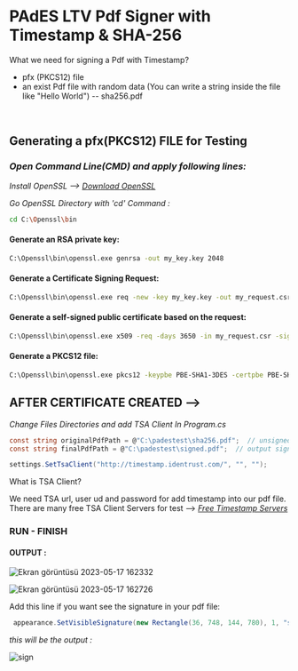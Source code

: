 # PAdES LTV Pdf Signer with Timestamp & SHA-256

What we need for signing a Pdf with Timestamp?
- pfx (PKCS12) file
- an exist Pdf file with random data (You can write a string inside the file like "Hello World") -- sha256.pdf

<br>

## Generating a pfx(PKCS12) FILE for Testing


### *Open Command Line(CMD) and apply following lines:*

*Install OpenSSL --> [Download OpenSSL](https://slproweb.com/products/Win32OpenSSL.html)*

*Go OpenSSL Directory with 'cd' Command :*

```bash
cd C:\Openssl\bin
```

#### Generate an RSA private key:

```bash
C:\Openssl\bin\openssl.exe genrsa -out my_key.key 2048
```

#### Generate a Certificate Signing Request:

```bash
C:\Openssl\bin\openssl.exe req -new -key my_key.key -out my_request.csr
```

#### Generate a self-signed public certificate based on the request:

```bash
C:\Openssl\bin\openssl.exe x509 -req -days 3650 -in my_request.csr -signkey my_key.key -out my_cert.crt
```

#### Generate a PKCS12 file:

```bash
C:\Openssl\bin\openssl.exe pkcs12 -keypbe PBE-SHA1-3DES -certpbe PBE-SHA1-3DES -export -in my_cert.crt -inkey my_key.key -out my_pkcs12.pfx -name "my-name"
```



## AFTER CERTIFICATE CREATED -->
*Change Files Directories and add TSA Client In Program.cs*
```cs
const string originalPdfPath = @"C:\padestest\sha256.pdf";  // unsigned pdf file path (an existing pdf file)
const string finalPdfPath = @"C:\padestest\signed.pdf";  // output signed pdf file path

settings.SetTsaClient("http://timestamp.identrust.com/", "", "");
```
What is TSA Client? 

We need TSA url, user ud and password for add timestamp into our pdf file.
There are many free TSA Client Servers for test --> *[Free Timestamp Servers](https://gist.github.com/Manouchehri/fd754e402d98430243455713efada710)*

### RUN - FINISH
#### OUTPUT :

![Ekran görüntüsü 2023-05-17 162332](https://github.com/githuseyingur/PAdES_pdf_LTV_signer_SHA256_with_ts/assets/120099096/a7e3eda9-f624-41b6-b5b0-c666b05406d4)

![Ekran görüntüsü 2023-05-17 162726](https://github.com/githuseyingur/PAdES_pdf_LTV_signer_SHA256_with_ts/assets/120099096/adab001f-4e15-4b44-a232-7715b3dd1dcf)

Add this line if you want see the signature in your pdf file: 
```cs
 appearance.SetVisibleSignature(new Rectangle(36, 748, 144, 780), 1, "sig");
```
*this will be the output :*

![sign](https://github.com/githuseyingur/PAdES_pdf_LTV_signer_SHA256_with_ts/assets/120099096/584ce07d-edef-4be6-8d37-d2862c4c546d)


